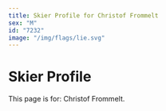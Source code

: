 ```yaml
---
title: Skier Profile for Christof Frommelt
sex: "M"
id: "7232"
image: "/img/flags/lie.svg" 
---
```


# Skier Profile

This page is for: Christof Frommelt.
    